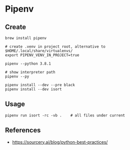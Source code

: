 # Pipenv

## Create

```shell script
brew install pipenv

# create .venv in project root, alternative to $HOME/.local/share/virtualenvs/
export PIPENV_VENV_IN_PROJECT=true

pipenv --python 3.8.1

# show interpreter path
pipenv --py

pipenv install --dev --pre black
pipenv install --dev isort
```

## Usage

```shell script
pipenv run isort -rc -vb .    # all files under current
```


## References

- https://sourcery.ai/blog/python-best-practices/
